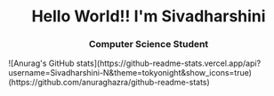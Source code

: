 <h1 align="center">Hello World!! I'm Sivadharshini</h1>
<h3 align="center">Computer Science Student</h3>
![Anurag's GitHub stats](https://github-readme-stats.vercel.app/api?username=Sivadharshini-N&theme=tokyonight&show_icons=true)(https://github.com/anuraghazra/github-readme-stats)
